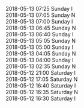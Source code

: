 2018-05-13 07:25 Sunday  I  
2018-05-13 07:05 Sunday  N  
2018-05-13 07:00 Sunday  I  
2018-05-13 06:45 Sunday  N  
2018-05-13 06:40 Sunday  I  
2018-05-13 05:05 Sunday  N  
2018-05-13 05:00 Sunday  I  
2018-05-13 04:05 Sunday  N  
2018-05-13 04:00 Sunday  I  
2018-05-13 02:35 Sunday  N  
2018-05-12 21:00 Saturday  I  
2018-05-12 17:05 Saturday  N  
2018-05-12 16:40 Saturday  I  
2018-05-12 16:35 Saturday  N  
2018-05-12 16:30 Saturday  I  
